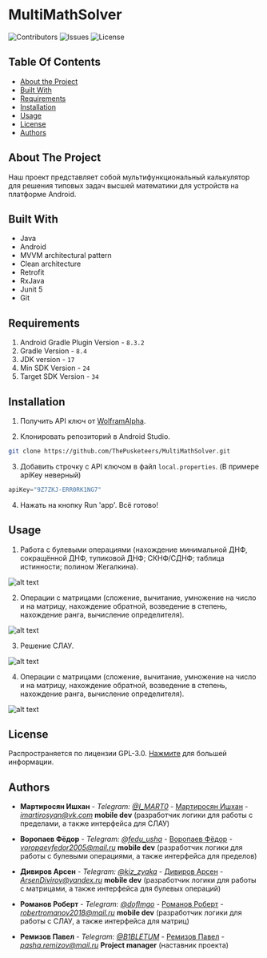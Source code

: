 # MultiMathSolver

![Contributors](https://img.shields.io/github/contributors/ThePusketeers/MultiMathSolver?color=dark-green) ![Issues](https://img.shields.io/github/issues/ThePusketeers/MultiMathSolver) ![License](https://img.shields.io/github/license/ThePusketeers/MultiMathSolver?color=dark-green)

## Table Of Contents

* [About the Project](#about-the-project)
* [Built With](#built-with)
* [Requirements](#requirements)
* [Installation](#installation)
* [Usage](#usage)
* [License](#license)
* [Authors](#authors)

## About The Project

Наш проект представляет собой мультифункциональный калькулятор для решения типовых задач высшей математики для устройств на платформе Android.

## Built With
- Java
- Android
- MVVM architectural pattern
- Clean architecture
- Retrofit
- RxJava
- Junit 5
- Git

## Requirements
1. Android Gradle Plugin Version - `8.3.2`
2. Gradle Version - `8.4`
3. JDK version - `17`
4. Min SDK Version - `24`
5. Target SDK Version - `34`

## Installation

1. Получить API ключ от [WolframAlpha](https://products.wolframalpha.com/api/).

2. Клонировать репозиторий в Android Studio.

```sh
git clone https://github.com/ThePusketeers/MultiMathSolver.git
```

3. Добавить строчку с API ключом в файл `local.properties`.
   (В примере apiKey неверный)

```java
apiKey="9Z7ZKJ-ERR0RK1NG7"
```
4. Нажать на кнопку Run 'app'. Всё готово!

## Usage
1. Работа с булевыми операциями (нахождение минимальной ДНФ, сокращённой ДНФ, тупиковой ДНФ; СКНФ/СДНФ; таблица истинности; полином Жегалкина).
   
![alt text](https://i.ibb.co/3YNgmrT/1edited.jpg)
  
2. Операции с матрицами (сложение, вычитание, умножение на число и на матрицу, нахождение обратной, возведение в степень, нахождение ранга, вычисление определителя).

![alt text](https://i.ibb.co/SJ9dyPp/2editted.jpg)

3. Решение СЛАУ.

![alt text](https://i.ibb.co/bb4zxHw/3editted.jpg)

4. Операции с матрицами (сложение, вычитание, умножение на число и на матрицу, нахождение обратной, возведение в степень, нахождение ранга, вычисление определителя).

![alt text](https://i.ibb.co/VTkP42T/4editted.jpg)

## License

Распространяется по лицензии GPL-3.0.  [Нажмите](https://github.com/ThePusketeers/MultiMathSolver/blob/master/LICENSE.txt) для большей информации.

## Authors

* **Мартиросян Ишхан** - *Telegram: [@I_MART0](https://t.me/I_MART0)* - [Мартиросян Ишхан](https://github.com/IMART0) - *imartirosyan@vk.com*
  **mobile dev** (разработчик логики для работы с пределами, а также интерфейса для СЛАУ)

* **Воропаев Фёдор** - *Telegram: [@fedu_usha](https://t.me/fedu_usha)* - [Воропаев Фёдор](https://github.com/feduuusha) - *voropaevfedor2005@mail.ru*
  **mobile dev** (разработчик логики для работы с булевыми операциями, а также интерфейса для пределов)
* **Дивиров Арсен** - *Telegram: [@kiz_zyaka](https://t.me/kiz_zyaka)* - [Дивиров Арсен](https://github.com/Archemalit) - *ArsenDivirov@yandex.ru*
  **mobile dev** (разработчик логики для работы с матрицами, а также интерфейса для булевых операций)

* **Романов Роберт** - *Telegram: [@doflmgo](https://t.me/doflmgo)* - [Романов Роберт](https://github.com/robl0xx) - *robertromanov2018@mail.ru*
  **mobile dev** (разработчик логики для работы с СЛАУ, а также интерфейса для матриц)

*  **Ремизов Павел** - *Telegram: [@B1BLETUM](https://t.me/B1BLETUM)* - [Ремизов Павел](https://github.com/BIBLETUM) - *pasha.remizov@mail.ru*
   **Project manager** (наставник проекта)
